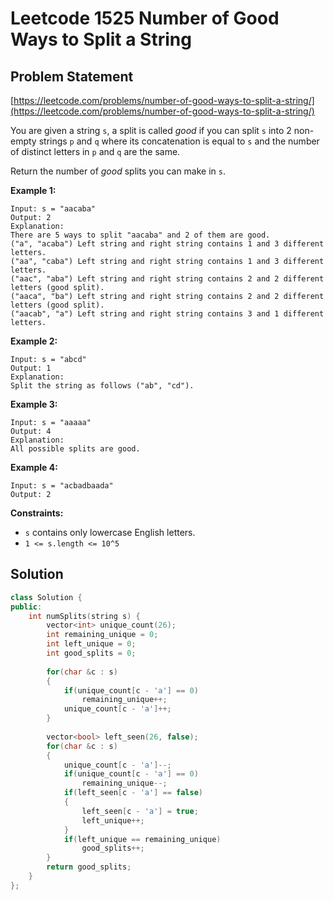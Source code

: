 # Leetcode 1525 Number of Good Ways to Split a String

## Problem Statement

[https://leetcode.com/problems/number-of-good-ways-to-split-a-string/](https://leetcode.com/problems/number-of-good-ways-to-split-a-string/)

You are given a string `s`, a split is called _good_ if you can split `s` into 2 non-empty strings `p` and `q` where its concatenation is equal to `s` and the number of distinct letters in `p` and `q` are the same.

Return the number of _good_ splits you can make in `s`.

**Example 1:**

```text
Input: s = "aacaba"
Output: 2
Explanation: 
There are 5 ways to split "aacaba" and 2 of them are good. 
("a", "acaba") Left string and right string contains 1 and 3 different letters.
("aa", "caba") Left string and right string contains 1 and 3 different letters.
("aac", "aba") Left string and right string contains 2 and 2 different letters (good split).
("aaca", "ba") Left string and right string contains 2 and 2 different letters (good split).
("aacab", "a") Left string and right string contains 3 and 1 different letters.
```

**Example 2:**

```text
Input: s = "abcd"
Output: 1
Explanation: 
Split the string as follows ("ab", "cd").
```

**Example 3:**

```text
Input: s = "aaaaa"
Output: 4
Explanation: 
All possible splits are good.
```

**Example 4:**

```text
Input: s = "acbadbaada"
Output: 2
```

**Constraints:**

* `s` contains only lowercase English letters.
* `1 <= s.length <= 10^5`

## Solution

```cpp
class Solution {
public:
    int numSplits(string s) {
        vector<int> unique_count(26);
        int remaining_unique = 0;
        int left_unique = 0;
        int good_splits = 0;
        
        for(char &c : s)
        {
            if(unique_count[c - 'a'] == 0)
                remaining_unique++;
            unique_count[c - 'a']++;
        }
        
        vector<bool> left_seen(26, false);
        for(char &c : s)
        {
            unique_count[c - 'a']--;
            if(unique_count[c - 'a'] == 0)
                remaining_unique--;
            if(left_seen[c - 'a'] == false)
            {
                left_seen[c - 'a'] = true;
                left_unique++;
            }
            if(left_unique == remaining_unique)
                good_splits++;
        }
        return good_splits;
    }
};
```

